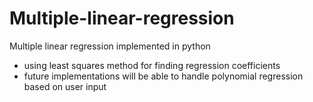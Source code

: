 # Multiple-linear-regression
Multiple linear regression implemented in python

- using least squares method for finding regression coefficients
- future implementations will be able to handle polynomial regression based on user input
